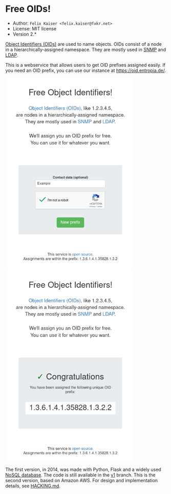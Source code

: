 # Free OIDs!

* Author: `Felix Kaiser <felix.kaiser@fxkr.net>`
* License: MIT license
* Version 2.\*

[Object Identifiers (OIDs)][OID] are used to name objects.
OIDs consist of a node in a hierarchically-assigned namespace.
They are mostly used in [SNMP] and [LDAP].

This is a webservice that allows users to get OID prefixes assigned easily.
If you need an OID prefix, you can use our instance at https://oid.entropia.de/.

<a href="https://oid.entropia.de/">
  <img src="screenshots/landing.png" width="400">
  <img src="screenshots/assignment.png" width="400">
</a>

The first version, in 2014, was made with Python, Flask and a widely used [NoSQL database](https://en.wikipedia.org/w/index.php?title=CSV_file).
The code is still available in the [v1](https://github.com/fxkr/free-oids/tree/v1) branch.
This is the second version, based on Amazon AWS.
For design and implementation details, see [HACKING.md](./HACKING.md).

[OID]: https://en.wikipedia.org/wiki/Object_identifier
[SNMP]: https://en.wikipedia.org/wiki/Simple_Network_Management_Protocol
[LDAP]: https://en.wikipedia.org/wiki/Lightweight_Directory_Access_Protocol
